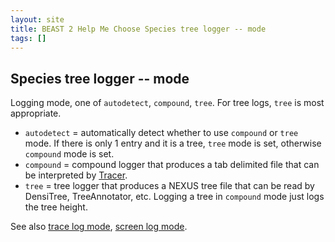 ```yaml
---
layout: site
title: BEAST 2 Help Me Choose Species tree logger -- mode
tags: []
---
```


## Species tree logger -- mode

Logging mode, one of `autodetect`, `compound`, `tree`. For tree logs, `tree` is most appropriate.

* `autodetect` = automatically detect whether to use `compound` or `tree` mode. If there is only 1 entry and it is a tree, `tree` mode is set, otherwise `compound` mode is set.
* `compound` = compound logger that produces a tab delimited file that can be interpreted by [Tracer](https://github.com/beast-dev/tracer/releases/).
* `tree` = tree logger that produces a NEXUS tree file that can be read by DensiTree, TreeAnnotator, etc. Logging a tree in `compound` mode just logs the tree height.

See also [trace log mode](../tracelog/mode/), [screen log mode](../screenlog/mode/).